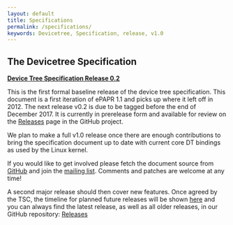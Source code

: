 ```yaml
---
layout: default
title: Specifications
permalink: /specifications/
keywords: Devicetree, Specification, release, v1.0
---
```

## **The Devicetree Specification**

<a href="https://github.com/devicetree-org/devicetree-specification/releases/download/v0.2/devicetree-specification-v0.2.pdf" target="\_blank">
<strong>Device Tree Specification Release 0.2</strong>
</a>
<br>

This is the first formal baseline release of the device tree specification. This document is a first iteration of ePAPR 1.1 and picks up where it left off in 2012.
The next release v0.2 is due to be tagged before the end of December 2017.
It is currently in prerelease form and available for review on the
[Releases](https://github.com/devicetree-org/devicetree-specification/releases) page in the GitHub project.

We plan to make a full v1.0 release once there are enough contributions to
bring the specification document up to date with current core DT bindings as
used by the Linux kernel.

If you would like to get involved please fetch the document source from
[GitHub](https://github.com/devicetree-org/devicetree-specification)
and join the [mailing list](http://vger.kernel.org/vger-lists.html#devicetree-spec).
Comments and patches are welcome at any time!

A second major release should then cover new features.
Once agreed by the TSC, the timeline for planned future releases will be
shown [here](/releases/) and you can always find the latest release,
as well as all older releases, in our GitHub repository:
[Releases](https://github.com/devicetree-org/devicetree-specification/releases)
